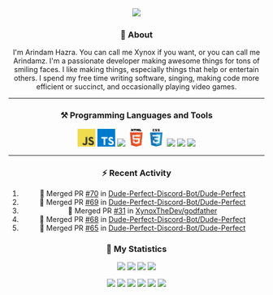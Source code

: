 <!--Copyright 2019 Arindam Hazra aka Xynox <https://arindamz.github.io/>

Licensed under the Apache License, Version 2.0(the "License");
you may not use this file except in compliance with the License.
You may obtain a copy of the License at

http://www.apache.org/licenses/LICENSE-2.0

Unless required by applicable law or agreed to in writing, software
distributed under the License is distributed on an "AS IS" BASIS,
    WITHOUT WARRANTIES OR CONDITIONS OF ANY KIND, either express or implied.
    See the License for the specific language governing permissions and
limitations under the License.
-->

<div align = "center">

<a href = "https://arindamz.github.io/">
<img src = "https://cdn.discordapp.com/attachments/638624243390611466/735122949832704040/xynox-banner.png" />
</a>


### :bust_in_silhouette: About
I'm Arindam Hazra. You can call me Xynox if you want, or you can call me Arindamz. I'm a passionate developer making awesome things for tons of smiling faces. I like making things, especially things that help or entertain others. I spend my free time writing software, singing, making code more efficient or succinct, and occasionally playing video games.

<hr>


### ⚒️ Programming Languages and Tools
<img width="35px" src="https://raw.githubusercontent.com/github/explore/80688e429a7d4ef2fca1e82350fe8e3517d3494d/topics/javascript/javascript.png" />
<img width="35px" src="https://raw.githubusercontent.com/github/explore/80688e429a7d4ef2fca1e82350fe8e3517d3494d/topics/typescript/typescript.png" />
<img width="35px" src="https://cdn.discordapp.com/emojis/230394175080628234.png?v=1" />
<img width="35px" src="https://raw.githubusercontent.com/github/explore/80688e429a7d4ef2fca1e82350fe8e3517d3494d/topics/html/html.png" />
<img width="35px" src="https://raw.githubusercontent.com/github/explore/80688e429a7d4ef2fca1e82350fe8e3517d3494d/topics/css/css.png" />
<img width="35px" src="https://cdn.discordapp.com/emojis/740222847586271383.png?v=1" />
<img width="35px" src="https://cdn.discordapp.com/emojis/761974754122924054.gif?v=1" />
<img width="35px" src="https://cdn.discordapp.com/attachments/748808131865215004/772150093624508436/code512.png" />

<hr>

### :zap: Recent Activity
<!--START_SECTION:activity-->
1. 🎉 Merged PR [#70](https://github.com/Dude-Perfect-Discord-Bot/Dude-Perfect/pull/70) in [Dude-Perfect-Discord-Bot/Dude-Perfect](https://github.com/Dude-Perfect-Discord-Bot/Dude-Perfect)
2. 🎉 Merged PR [#69](https://github.com/Dude-Perfect-Discord-Bot/Dude-Perfect/pull/69) in [Dude-Perfect-Discord-Bot/Dude-Perfect](https://github.com/Dude-Perfect-Discord-Bot/Dude-Perfect)
3. 🎉 Merged PR [#31](https://github.com/XynoxTheDev/godfather/pull/31) in [XynoxTheDev/godfather](https://github.com/XynoxTheDev/godfather)
4. 🎉 Merged PR [#68](https://github.com/Dude-Perfect-Discord-Bot/Dude-Perfect/pull/68) in [Dude-Perfect-Discord-Bot/Dude-Perfect](https://github.com/Dude-Perfect-Discord-Bot/Dude-Perfect)
5. 🎉 Merged PR [#65](https://github.com/Dude-Perfect-Discord-Bot/Dude-Perfect/pull/65) in [Dude-Perfect-Discord-Bot/Dude-Perfect](https://github.com/Dude-Perfect-Discord-Bot/Dude-Perfect)
<!--END_SECTION:activity-->

### 🔖 My Statistics
![](https://github-readme-streak-stats.herokuapp.com/?user=XynoxTheDev&theme=dark&hide_border=true)
![](https://github-readme-stats.vercel.app/api?username=XynoxTheDev&include_all_commits=true&show_icons=true&hide_border=true&hide_title=true&count_private=true&theme=dark)
![](https://github-readme-stats.vercel.app/api/top-langs/?username=XynoxTheDev&layout=compact&count_private=true&langs_count=8&hide_border=true&theme=dark)
[![](https://spotify-github-profile.vercel.app/api/view?uid=zrei8evwinfjy9d27fjon68hh&cover_image=true&theme=novatorem)](https://spotify-github-profile.vercel.app/api/view?uid=zrei8evwinfjy9d27fjon68hh&redirect=true)


![](https://komarev.com/ghpvc/?username=XynoxTheDev&style=flat-square)
![](https://img.shields.io/endpoint?label=status&url=https://dev.discordprofiles.me/api/badge/status/594853883742912512&logo=discord&logoColor=white&style=flat-square)
![](https://img.shields.io/endpoint?label=Playing&url=https://dev.discordprofiles.me/api/badge/playing/594853883742912512?vscode=false&logo=nintendo-switch&color=8A96E9&style=flat-square)
![](https://img.shields.io/endpoint?url=https://dev.discordprofiles.me/api/badge/vscode/594853883742912512&style=flat-square)
![](https://img.shields.io/endpoint?url=https://dev.discordprofiles.me/api/badge/intellij/594853883742912512)
![](https://img.shields.io/endpoint?url=https://dev.discordprofiles.me/api/badge/spotify/594853883742912512&style=flat-square)

</div>



